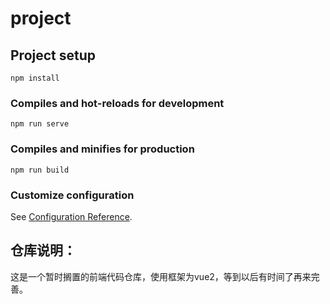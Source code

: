 # project

## Project setup
```
npm install
```

### Compiles and hot-reloads for development
```
npm run serve
```

### Compiles and minifies for production
```
npm run build
```

### Customize configuration
See [Configuration Reference](https://cli.vuejs.org/config/).


## 仓库说明：

这是一个暂时搁置的前端代码仓库，使用框架为vue2，等到以后有时间了再来完善。
